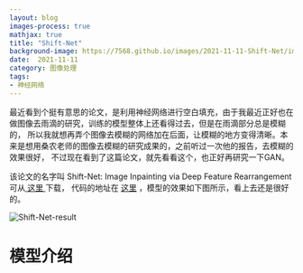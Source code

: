 ```yaml
---
layout: blog
images-process: true
mathjax: true
title: "Shift-Net"
background-image: https://7568.github.io/images/2021-11-11-Shift-Net/img.png
date:  2021-11-11
category: 图像处理
tags:
- 神经网络
---
```

[Shift-Net-result]:https://7568.github.io/images/2021-11-11-Shift-Net/img.png
[downscaling-layer]:https://7568.github.io/images/2021-11-07-FFDNet/downscaling-layer.png
[architecture-of-FFDNet]:https://7568.github.io/images/2021-11-07-FFDNet/architecture-of-FFDNet.png
[dncnn-architecture]:https://7568.github.io/images/2021-11-07-FFDNet/dncnn-architecture.png

最近看到个挺有意思的论文，是利用神经网络进行空白填充，由于我最近正好也在做图像去雨滴的研究，训练的模型整体上还看得过去，但是在雨滴部分总是模糊的，
所以我就想再弄个图像去模糊的网络加在后面，让模糊的地方变得清晰。本来是想用桑农老师的图像去模糊的研究成果的，之前听过一次他的报告，去模糊的效果很好，
不过现在看到了这篇论文，就先看看这个，也正好再研究一下GAN。

该论文的名字叫 Shift-Net: Image Inpainting via Deep Feature Rearrangement 可从[ 这里 ](https://openaccess.thecvf.com/content_ECCV_2018/papers/Zhaoyi_Yan_Shift-Net_Image_Inpainting_ECCV_2018_paper.pdf) 下载，
代码的地址在 [这里](https://github.com/Zhaoyi-Yan/Shift-Net_pytorch) ，模型的效果如下图所示，看上去还是很好的。

![Shift-Net-result]

# 模型介绍
